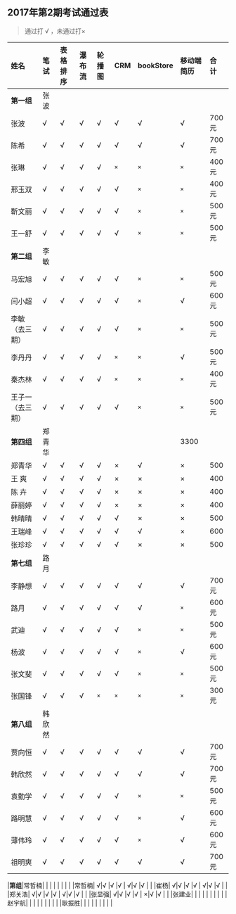 ##  2017年第2期考试通过表
>  通过打 √ ，未通过打×

|姓名|笔试|表格排序|瀑布流|轮播图|CRM|bookStore|移动端简历|合 计|
|:----|:----|:----|:----|:----|:----|:----|:----|:----|
|**第一组**|张波| | | | | | |
|张波|√|√|√|√|√|√|√|700元|
|陈希|√|√|√|√|√|√|√|700元|
|张琳|√|√|√|√|`×`|`×`|`×`|400元|
|邢玉双|√|√|√|√|√|`×`|`×`|400元|
|靳文丽|√|√|√|√|√|`×`|`×`|500元|
|王一舒|√|√|√|√|√|`×`|`×`|500元|
|**第二组**|李敏| | | | | | ||
|马宏旭|√|√|√|√|√|`×`|`×`|500元|
|闫小超|√|√|√|√|√|`×`|√|600元|
|李敏（去三期）|√|√|√|√|√|`×`|`×`|500元|
|李丹丹|√|√|√|√|`×`|`×`|√|500元|
|秦杰林|√|√|√|√|`×`|`×`|`×`|400元|
|王子一（去三期）|√|√|√|√|√|`×`|`×`|500元|
|**第四组**|郑青华| | | | | |3300|
|郑青华|√|√|√|√|×|√|×|500|
|王 爽  |√|√|√|√|×|×|×|400|
|陈 卉  |√|√|√|√|×|×|×|400|
|薛丽婷|√|√|√|√|×|×|×|400|
|韩晴晴|√|√|√|√|√|×|×|500|
|王瑞峰|√|√|√|√|√|√|×|600|
|张珍珍|√|√|√|√|√|×|×|500|
|**第七组**|路月| | | | | | ||
|李静想|√|√|√|√|√|√|√|700元|
|路月|√|√|√|√|√|√|`×`|600元|
|武迪|√|√|√|√|√|`×`|`×`|500元|
|杨波|√|√|√|√|√|`×`|√|600元|
|张文斐|√|√|√|√|√|`×`|`×`|500元|
|张国锋|√|√|√|`×`|`×`|`×`|`×`|300元|
|**第八组**|韩欣然| | | | | | |
|贾向恒|√|√|√|√|√|√|√|700元|
|韩欣然|√|√|√|√|√|√|√|700元|
|袁勤学|√|√|√|√|√|`×`|`×`|500元|
|路明慧|√|√|√|√|√|`×`|√|600元|
|薄伟玲|√|√|√|√|√|`×`|√|600元|
|祖明爽|√|√|√|√|√|√|√|700元|

|**第组**|常哲楠| | | | | | | |
|常哲楠| √|√ |√ |√ | √|√ |√ | |
|崔杨| √|√ |√ |√ | √|√ |√ | |
|郑关浩| √|√ |√ |√ | √|√ |√ | |
|张显强| √|√ |√ |√ | ×|√ |√ | |
|张建业| | | | | | | | |
|赵宇航| | | | | | | | |
|耿振胜| | | | | | | | |

